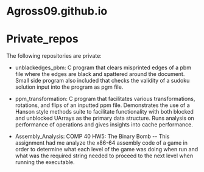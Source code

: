 # Agross09.github.io
# Private_repos
The following repositories are private:

- unblackedges_pbm:
C program that clears misprinted edges of a pbm file where the edges are black and spattered around the document. 
Small side program also included that checks the validity of a sudoku solution input into the program as pgm file.

- ppm_transformation:
C program that facilitates various transformations, rotations, and flips of an inputted ppm file. 
Demonstrates the use of a Hanson style methods suite to facilitate functionality with both blocked 
and unblocked UArrays as the primary data structure. Runs analysis on performance of operations 
and gives insights into cache performance.

- Assembly_Analysis:
COMP 40 HW5: The Binary Bomb  -- This assignment had me analyze the x86-64 assembly code of a game 
in order to determine what each level of the game was doing when run and what was the required string 
needed to proceed to the next level when running the executable.

